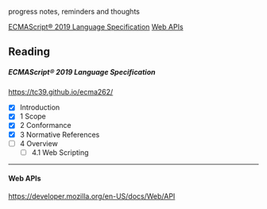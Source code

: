 
progress notes, reminders and thoughts

[ECMAScript® 2019 Language Specification](#ecmascript-2019-language-specification)
[Web APIs](#web-apis)

## Reading
##### ECMAScript® 2019 Language Specification
https://tc39.github.io/ecma262/
- [x] Introduction
- [x] 1 Scope
- [x] 2 Conformance
- [x] 3 Normative References
- [ ] 4 Overview
  - [ ] 4.1 Web Scripting
___
#### Web APIs
https://developer.mozilla.org/en-US/docs/Web/API
